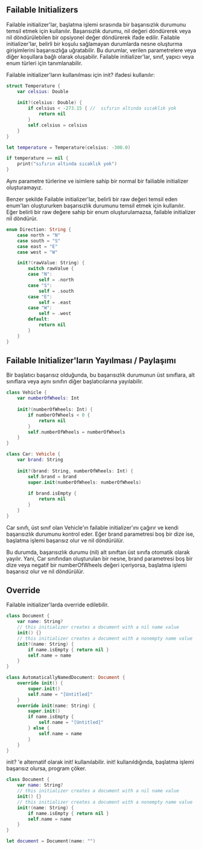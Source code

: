 ## Failable Initializers

Failable initializer'lar, başlatma işlemi sırasında bir başarısızlık durumunu temsil etmek için kullanılır. Başarısızlık durumu, nil değeri döndürerek veya nil döndürülebilen bir opsiyonel değer döndürerek ifade edilir. Failable initializer'lar, belirli bir koşulu sağlamayan durumlarda nesne oluşturma girişimlerini başarısızlığa uğratabilir. Bu durumlar, verilen parametrelere veya diğer koşullara bağlı olarak oluşabilir. Failable initializer'lar, sınıf, yapıcı veya enum türleri için tanımlanabilir.

Failable initializer'ların kullanılması için init? ifadesi kullanılır:

```swift
struct Temperature {
    var celsius: Double
    
    init?(celsius: Double) {
        if celsius < -273.15 { //  sıfırın altında sıcaklık yok
            return nil
        }
        self.celsius = celsius
    }
}

let temperature = Temperature(celsius: -300.0)

if temperature == nil {
    print("sıfırın altında sıcaklık yok")
}
```

Aynı parametre türlerine ve isimlere sahip bir normal bir failiable initializer oluşturamayız.

Benzer şekilde Failable initializer'lar, belirli bir raw değeri temsil eden enum'ları oluştururken başarısızlık durumunu temsil etmek için kullanılır. Eğer belirli bir raw değere sahip bir enum oluşturulamazsa, failable initializer nil döndürür.

```swift
enum Direction: String {
    case north = "N"
    case south = "S"
    case east = "E"
    case west = "W"

    init?(rawValue: String) {
        switch rawValue {
        case "N":
            self = .north
        case "S":
            self = .south
        case "E":
            self = .east
        case "W":
            self = .west
        default:
            return nil
        }
    }
}
```

## Failable Initializer'ların Yayılması / Paylaşımı

Bir başlatıcı başarısız olduğunda, bu başarısızlık durumunun üst sınıflara, alt sınıflara veya aynı sınıfın diğer başlatıcılarına yayılabilir.

```swift
class Vehicle {
    var numberOfWheels: Int
    
    init?(numberOfWheels: Int) {
        if numberOfWheels < 0 {
            return nil
        }
        self.numberOfWheels = numberOfWheels
    }
}

class Car: Vehicle {
    var brand: String
    
    init?(brand: String, numberOfWheels: Int) {
        self.brand = brand
        super.init(numberOfWheels: numberOfWheels)
        
        if brand.isEmpty {
            return nil
        }
    }
}
```

Car sınıfı, üst sınıf olan Vehicle'ın failable initializer'ını çağırır ve kendi başarısızlık durumunu kontrol eder. Eğer brand parametresi boş bir dize ise, başlatma işlemi başarısız olur ve nil döndürülür.

Bu durumda, başarısızlık durumu (nil) alt sınıftan üst sınıfa otomatik olarak yayılır. Yani, Car sınıfından oluşturulan bir nesne, brand parametresi boş bir dize veya negatif bir numberOfWheels değeri içeriyorsa, başlatma işlemi başarısız olur ve nil döndürülür.

## Override 

Failable initializer'larda override edilebilir.

```swift
class Document {
    var name: String?
    // this initializer creates a document with a nil name value
    init() {}
    // this initializer creates a document with a nonempty name value
    init?(name: String) {
        if name.isEmpty { return nil }
        self.name = name
    }
}

class AutomaticallyNamedDocument: Document {
    override init() {
        super.init()
        self.name = "[Untitled]"
    }
    override init(name: String) {
        super.init()
        if name.isEmpty {
            self.name = "[Untitled]"
        } else {
            self.name = name
        }
    }
}
```

init? 'e alternatif olarak init! kullanılabilir. init! kullanıldığında, başlatma işlemi başarısız olursa, program çöker.

```swift
class Document {
    var name: String?
    // this initializer creates a document with a nil name value
    init() {}
    // this initializer creates a document with a nonempty name value
    init!(name: String) {
        if name.isEmpty { return nil }
        self.name = name
    }
}

let document = Document(name: "")
```

